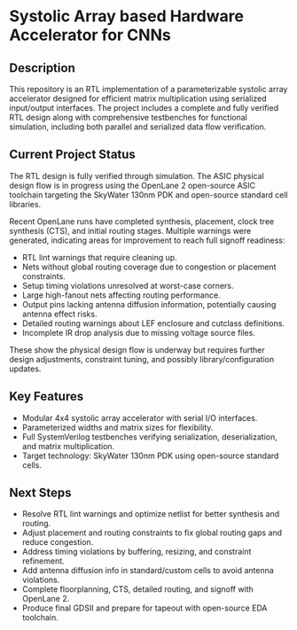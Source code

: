 # Systolic Array based Hardware Accelerator for CNNs

## Description  
This repository is an RTL implementation of a parameterizable systolic array accelerator designed for efficient matrix multiplication using serialized input/output interfaces. The project includes a complete and fully verified RTL design along with comprehensive testbenches for functional simulation, including both parallel and serialized data flow verification.

## Current Project Status  
The RTL design is fully verified through simulation. The ASIC physical design flow is in progress using the OpenLane 2 open-source ASIC toolchain targeting the SkyWater 130nm PDK and open-source standard cell libraries.

Recent OpenLane runs have completed synthesis, placement, clock tree synthesis (CTS), and initial routing stages. Multiple warnings were generated, indicating areas for improvement to reach full signoff readiness:

- RTL lint warnings that require cleaning up.  
- Nets without global routing coverage due to congestion or placement constraints.  
- Setup timing violations unresolved at worst-case corners.  
- Large high-fanout nets affecting routing performance.  
- Output pins lacking antenna diffusion information, potentially causing antenna effect risks.  
- Detailed routing warnings about LEF enclosure and cutclass definitions.  
- Incomplete IR drop analysis due to missing voltage source files.

These show the physical design flow is underway but requires further design adjustments, constraint tuning, and possibly library/configuration updates.

## Key Features  
- Modular 4x4 systolic array accelerator with serial I/O interfaces.  
- Parameterized widths and matrix sizes for flexibility.  
- Full SystemVerilog testbenches verifying serialization, deserialization, and matrix multiplication.  
- Target technology: SkyWater 130nm PDK using open-source standard cells.

## Next Steps  
- Resolve RTL lint warnings and optimize netlist for better synthesis and routing.  
- Adjust placement and routing constraints to fix global routing gaps and reduce congestion.  
- Address timing violations by buffering, resizing, and constraint refinement.  
- Add antenna diffusion info in standard/custom cells to avoid antenna violations.  
- Complete floorplanning, CTS, detailed routing, and signoff with OpenLane 2.  
- Produce final GDSII and prepare for tapeout with open-source EDA toolchain.
